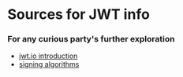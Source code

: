 # Sources for JWT info
### For any curious party's further exploration


  - [jwt.io introduction](https://jwt.io/introduction)
  - [signing algorithms](https://auth0.com/docs/tokens/concepts/signing-algorithms)
